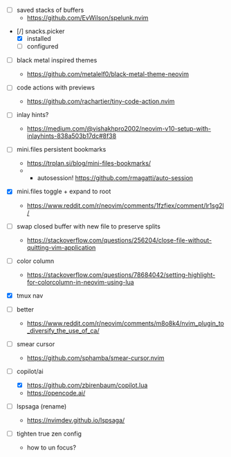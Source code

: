 - [ ] saved stacks of buffers
  * https://github.com/EvWilson/spelunk.nvim

- [/] snacks.picker
  - [x] installed
  - [ ] configured

- [ ] black metal inspired themes
  * https://github.com/metalelf0/black-metal-theme-neovim

- [ ] code actions with previews
  * https://github.com/rachartier/tiny-code-action.nvim

- [ ] inlay hints?
  * https://medium.com/@vishakhpro2002/neovim-v10-setup-with-inlayhints-838a503b17dc#8f38

- [ ] mini.files persistent bookmarks
  * https://trplan.si/blog/mini-files-bookmarks/
  * + autosession! https://github.com/rmagatti/auto-session
- [x] mini.files toggle + expand to root
  * https://www.reddit.com/r/neovim/comments/1fzfiex/comment/lr1sg2l/

- [ ] swap closed buffer with new file to preserve splits
  * https://stackoverflow.com/questions/256204/close-file-without-quitting-vim-application

- [ ] color column
  * https://stackoverflow.com/questions/78684042/setting-highlight-for-colorcolumn-in-neovim-using-lua

- [x] tmux nav

- [ ] better <c-a>
  * https://www.reddit.com/r/neovim/comments/m8o8k4/nvim_plugin_to_diversify_the_use_of_ca/

- [ ] smear cursor
  * https://github.com/sphamba/smear-cursor.nvim

- [ ] copilot/ai
  - [x] https://github.com/zbirenbaum/copilot.lua
  * https://opencode.ai/

- [ ] lspsaga (rename)
  * https://nvimdev.github.io/lspsaga/

- [ ] tighten true zen config
  * how to un focus?
